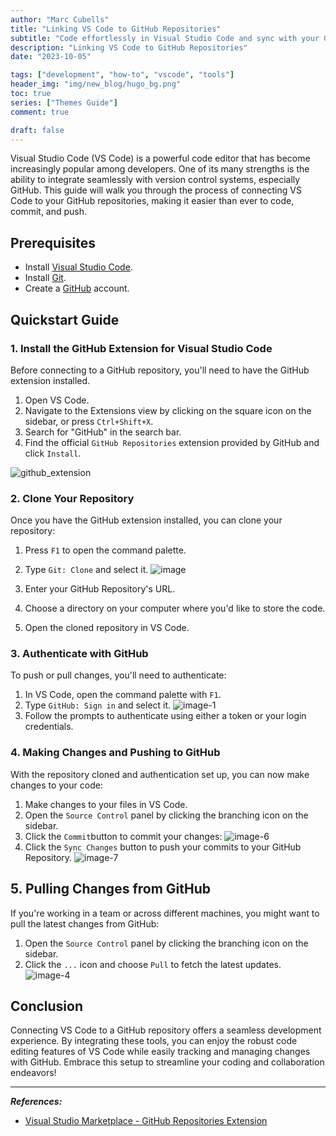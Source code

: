 ```yaml
---
author: "Marc Cubells"
title: "Linking VS Code to GitHub Repositories"
subtitle: "Code effortlessly in Visual Studio Code and sync with your GitHub Repositories"
description: "Linking VS Code to GitHub Repositories"
date: "2023-10-05"

tags: ["development", "how-to", "vscode", "tools"]
header_img: "img/new_blog/hugo_bg.png"
toc: true
series: ["Themes Guide"]
comment: true

draft: false
---
```


Visual Studio Code (VS Code) is a powerful code editor that has become increasingly popular among developers. One of its many strengths is the ability to integrate seamlessly with version control systems, especially GitHub. This guide will walk you through the process of connecting VS Code to your GitHub repositories, making it easier than ever to code, commit, and push.

## Prerequisites

- Install [Visual Studio Code](https://code.visualstudio.com/).
- Install [Git](https://git-scm.com/).
- Create a [GitHub](https://github.com/) account.
  
## Quickstart Guide

### 1. Install the GitHub Extension for Visual Studio Code

Before connecting to a GitHub repository, you'll need to have the GitHub extension installed.

1. Open VS Code.
2. Navigate to the Extensions view by clicking on the square icon on the sidebar, or press `Ctrl+Shift+X`.
3. Search for "GitHub" in the search bar.
4. Find the official `GitHub Repositories` extension provided by GitHub and click `Install`.

![github_extension](github_extension.png)

### 2. Clone Your Repository

Once you have the GitHub extension installed, you can clone your repository:

1. Press `F1` to open the command palette.
2. Type `Git: Clone` and select it.
![image](image.png)

3. Enter your GitHub Repository's URL.
4. Choose a directory on your computer where you'd like to store the code.
5. Open the cloned repository in VS Code.

### 3. Authenticate with GitHub

To push or pull changes, you'll need to authenticate:

1. In VS Code, open the command palette with `F1`.
2. Type `GitHub: Sign in` and select it.
![image-1](image-1.png)
3. Follow the prompts to authenticate using either a token or your login credentials.

### 4. Making Changes and Pushing to GitHub

With the repository cloned and authentication set up, you can now make changes to your code:

1. Make changes to your files in VS Code.
2. Open the `Source Control` panel by clicking the branching icon on the sidebar.
3. Click the `Commit`button to commit your changes:
![image-6](image-6.png)
4. Click the `Sync Changes` button to push your commits to your GitHub Repository.
![image-7](image-7.png)

## 5. Pulling Changes from GitHub

If you're working in a team or across different machines, you might want to pull the latest changes from GitHub:

1. Open the `Source Control` panel by clicking the branching icon on the sidebar.
2. Click the `...` icon and choose `Pull` to fetch the latest updates.
![image-4](image-4.png)

## Conclusion

Connecting VS Code to a GitHub repository offers a seamless development experience. By integrating these tools, you can enjoy the robust code editing features of VS Code while easily tracking and managing changes with GitHub. Embrace this setup to streamline your coding and collaboration endeavors!

---

_**References:**_

- [Visual Studio Marketplace - GitHub Repositories Extension](https://marketplace.visualstudio.com/items?itemName=GitHub.remotehub)
